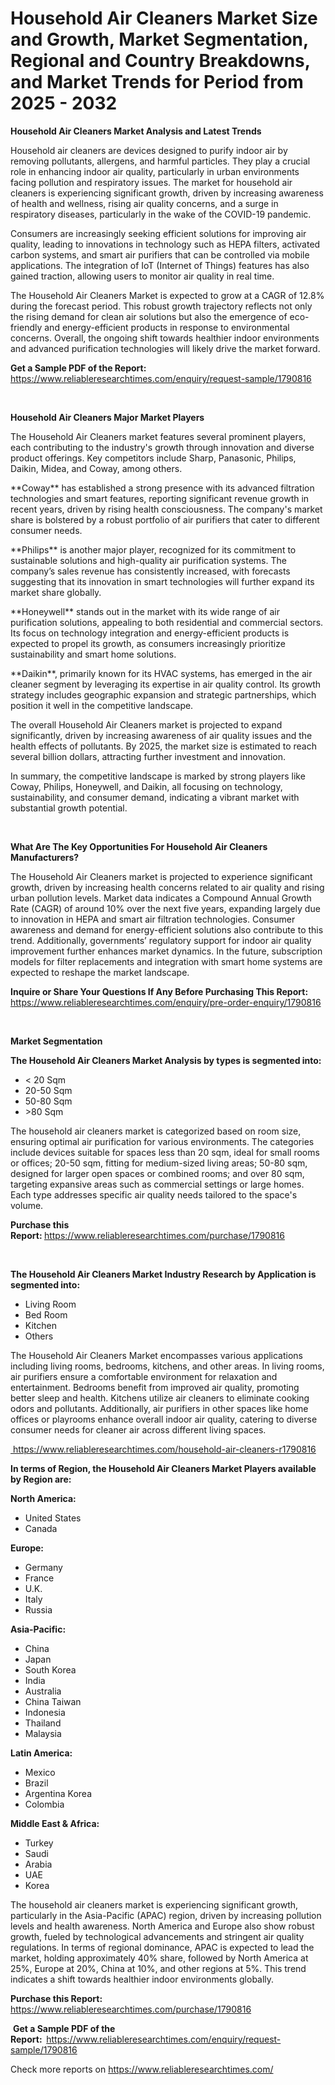 <p><h1>Household Air Cleaners Market Size and Growth, Market Segmentation, Regional and Country Breakdowns, and Market Trends for Period from 2025 -  2032</h1></p><p><strong>Household Air Cleaners Market Analysis and Latest Trends</strong></p>
<p><p>Household air cleaners are devices designed to purify indoor air by removing pollutants, allergens, and harmful particles. They play a crucial role in enhancing indoor air quality, particularly in urban environments facing pollution and respiratory issues. The market for household air cleaners is experiencing significant growth, driven by increasing awareness of health and wellness, rising air quality concerns, and a surge in respiratory diseases, particularly in the wake of the COVID-19 pandemic.</p><p>Consumers are increasingly seeking efficient solutions for improving air quality, leading to innovations in technology such as HEPA filters, activated carbon systems, and smart air purifiers that can be controlled via mobile applications. The integration of IoT (Internet of Things) features has also gained traction, allowing users to monitor air quality in real time.</p><p>The Household Air Cleaners Market is expected to grow at a CAGR of 12.8% during the forecast period. This robust growth trajectory reflects not only the rising demand for clean air solutions but also the emergence of eco-friendly and energy-efficient products in response to environmental concerns. Overall, the ongoing shift towards healthier indoor environments and advanced purification technologies will likely drive the market forward.</p></p>
<p><strong>Get a Sample PDF of the Report:&nbsp;</strong> <a href="https://www.reliableresearchtimes.com/enquiry/request-sample/1790816?utm_campaign=3322&utm_medium=2&utm_source=Github&utm_content=ia&utm_term=10042025&utm_id=household-air-cleaners">https://www.reliableresearchtimes.com/enquiry/request-sample/1790816</a></p>
<p>&nbsp;</p>
<p><strong>Household Air Cleaners Major Market Players</strong></p>
<p><p>The Household Air Cleaners market features several prominent players, each contributing to the industry's growth through innovation and diverse product offerings. Key competitors include Sharp, Panasonic, Philips, Daikin, Midea, and Coway, among others.</p><p>**Coway** has established a strong presence with its advanced filtration technologies and smart features, reporting significant revenue growth in recent years, driven by rising health consciousness. The company's market share is bolstered by a robust portfolio of air purifiers that cater to different consumer needs.</p><p>**Philips** is another major player, recognized for its commitment to sustainable solutions and high-quality air purification systems. The company’s sales revenue has consistently increased, with forecasts suggesting that its innovation in smart technologies will further expand its market share globally.</p><p>**Honeywell** stands out in the market with its wide range of air purification solutions, appealing to both residential and commercial sectors. Its focus on technology integration and energy-efficient products is expected to propel its growth, as consumers increasingly prioritize sustainability and smart home solutions.</p><p>**Daikin**, primarily known for its HVAC systems, has emerged in the air cleaner segment by leveraging its expertise in air quality control. Its growth strategy includes geographic expansion and strategic partnerships, which position it well in the competitive landscape.</p><p>The overall Household Air Cleaners market is projected to expand significantly, driven by increasing awareness of air quality issues and the health effects of pollutants. By 2025, the market size is estimated to reach several billion dollars, attracting further investment and innovation.</p><p>In summary, the competitive landscape is marked by strong players like Coway, Philips, Honeywell, and Daikin, all focusing on technology, sustainability, and consumer demand, indicating a vibrant market with substantial growth potential.</p></p>
<p>&nbsp;</p>
<p><strong>What Are The Key Opportunities For Household Air Cleaners Manufacturers?</strong></p>
<p><p>The Household Air Cleaners market is projected to experience significant growth, driven by increasing health concerns related to air quality and rising urban pollution levels. Market data indicates a Compound Annual Growth Rate (CAGR) of around 10% over the next five years, expanding largely due to innovation in HEPA and smart air filtration technologies. Consumer awareness and demand for energy-efficient solutions also contribute to this trend. Additionally, governments’ regulatory support for indoor air quality improvement further enhances market dynamics. In the future, subscription models for filter replacements and integration with smart home systems are expected to reshape the market landscape.</p></p>
<p><strong>Inquire or Share Your Questions If Any Before Purchasing This Report:</strong> <a href="https://www.reliableresearchtimes.com/enquiry/pre-order-enquiry/1790816?utm_campaign=3322&utm_medium=2&utm_source=Github&utm_content=ia&utm_term=10042025&utm_id=household-air-cleaners">https://www.reliableresearchtimes.com/enquiry/pre-order-enquiry/1790816</a></p>
<p>&nbsp;</p>
<p><strong>Market Segmentation</strong></p>
<p><strong>The Household Air Cleaners Market Analysis by types is segmented into:</strong></p>
<p><ul><li>< 20 Sqm</li><li>20-50 Sqm</li><li>50-80 Sqm</li><li>>80 Sqm</li></ul></p>
<p><p>The household air cleaners market is categorized based on room size, ensuring optimal air purification for various environments. The categories include devices suitable for spaces less than 20 sqm, ideal for small rooms or offices; 20-50 sqm, fitting for medium-sized living areas; 50-80 sqm, designed for larger open spaces or combined rooms; and over 80 sqm, targeting expansive areas such as commercial settings or large homes. Each type addresses specific air quality needs tailored to the space's volume.</p></p>
<p><strong>Purchase this Report:&nbsp;</strong><a href="https://www.reliableresearchtimes.com/purchase/1790816?utm_campaign=3322&utm_medium=2&utm_source=Github&utm_content=ia&utm_term=10042025&utm_id=household-air-cleaners">https://www.reliableresearchtimes.com/purchase/1790816</a></p>
<p>&nbsp;</p>
<p><strong>The Household Air Cleaners Market Industry Research by Application is segmented into:</strong></p>
<p><ul><li>Living Room</li><li>Bed Room</li><li>Kitchen</li><li>Others</li></ul></p>
<p><p>The Household Air Cleaners Market encompasses various applications including living rooms, bedrooms, kitchens, and other areas. In living rooms, air purifiers ensure a comfortable environment for relaxation and entertainment. Bedrooms benefit from improved air quality, promoting better sleep and health. Kitchens utilize air cleaners to eliminate cooking odors and pollutants. Additionally, air purifiers in other spaces like home offices or playrooms enhance overall indoor air quality, catering to diverse consumer needs for cleaner air across different living spaces.</p></p>
<p><a href="https://www.reliableresearchtimes.com/household-air-cleaners-r1790816?utm_campaign=3322&utm_medium=2&utm_source=Github&utm_content=ia&utm_term=10042025&utm_id=household-air-cleaners">&nbsp;https://www.reliableresearchtimes.com/household-air-cleaners-r1790816</a></p>
<p><strong>In terms of Region, the Household Air Cleaners Market Players available by Region are:</strong></p>
<p>
    <p> <strong> North America: </strong>
        <ul>
            <li>United States</li>
            <li>Canada</li>
        </ul>
        </p> 
    <p> <strong> Europe: </strong>
        <ul>
            <li>Germany</li>
            <li>France</li>
            <li>U.K.</li>
            <li>Italy</li>
            <li>Russia</li>
        </ul>
        </p> 
    <p> <strong> Asia-Pacific: </strong>
        <ul>
            <li>China</li>
            <li>Japan</li>
            <li>South Korea</li>
            <li>India</li>
            <li>Australia</li>
            <li>China Taiwan</li>
            <li>Indonesia</li>
            <li>Thailand</li>
            <li>Malaysia</li>
        </ul>
        </p> 
    <p> <strong> Latin America: </strong>
        <ul>
            <li>Mexico</li>
            <li>Brazil</li>
            <li>Argentina Korea</li>
            <li>Colombia</li>
        </ul>
        </p> 
    <p> <strong> Middle East & Africa: </strong>
        <ul>
            <li>Turkey</li>
            <li>Saudi</li>
            <li>Arabia</li>
            <li>UAE</li>
            <li>Korea</li>
        </ul>
    </p>
    </p>
<p><p>The household air cleaners market is experiencing significant growth, particularly in the Asia-Pacific (APAC) region, driven by increasing pollution levels and health awareness. North America and Europe also show robust growth, fueled by technological advancements and stringent air quality regulations. In terms of regional dominance, APAC is expected to lead the market, holding approximately 40% share, followed by North America at 25%, Europe at 20%, China at 10%, and other regions at 5%. This trend indicates a shift towards healthier indoor environments globally.</p></p>
<p><strong>Purchase this Report: </strong><a href="https://www.reliableresearchtimes.com/purchase/1790816?utm_campaign=3322&utm_medium=2&utm_source=Github&utm_content=ia&utm_term=10042025&utm_id=household-air-cleaners">https://www.reliableresearchtimes.com/purchase/1790816</a></p>
<p>&nbsp;<strong>Get a Sample PDF of the Report:&nbsp;&nbsp;</strong><a href="https://www.reliableresearchtimes.com/enquiry/request-sample/1790816?utm_campaign=3322&utm_medium=2&utm_source=Github&utm_content=ia&utm_term=10042025&utm_id=household-air-cleaners">https://www.reliableresearchtimes.com/enquiry/request-sample/1790816</a></p>
<p><strong></strong></p>
<p>Check more reports on <a href="https://www.reliableresearchtimes.com/?utm_campaign=3322&utm_medium=2&utm_source=Github&utm_content=ia&utm_term=10042025&utm_id=household-air-cleaners">https://www.reliableresearchtimes.com/</a></p>